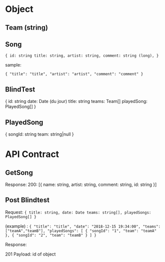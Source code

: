
# Object

## Team (string)

## Song 

`
{
    id: string
    title: string,
    artist: string,
    comment: string (long),
}
`

sample:

`
{
    "title": "title",
    "artist": "artist",
    "comment": "comment"
}
`

## BlindTest

{
    id: string
    date: Date (du jour)
    title: string
    teams: Team[]
    playedSong: PlayedSong[]
}

## PlayedSong

{
    songId: string
    team: string|null
}

# API Contract

## GetSong

Response:
200: [{
    name: string,
    artist: string,
    comment: string,
    id: string
}]

## Post Blindtest

Request:
`
{
    title: string,
    date: Date
    teams: string[],
    playedSongs: PlayedSong[]
}
`

(example) :
`
{
    "title": "title",
    "date": "2018-12-15 19:34:00",
    "teams": ["teamA","teamB"],
    "playedSongs": [
        {
            "songId": "1",
            "team": "teamA"
        },
        {
            "songId": "2",
            "team": "teamB"
        }
    ]
}
`


Response:

201
Payload: id of object